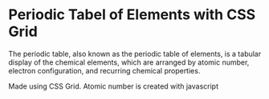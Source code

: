 # Periodic Tabel of Elements with CSS Grid

The periodic table, also known as the periodic table of elements, is a tabular display of the chemical elements, which are arranged by atomic number, electron configuration, and recurring chemical properties. 

Made using CSS Grid.
Atomic number is created with javascript